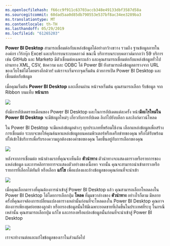 ```yaml
---
ms.openlocfilehash: f66cc9f911c63703accb348e49133dbf3587d58a
ms.sourcegitcommit: 60dad5aa0d85db790553e537bf8ac34ee3289ba3
ms.translationtype: MT
ms.contentlocale: th-TH
ms.lasthandoff: 05/29/2019
ms.locfileid: "61265203"
---
```

**Power BI Desktop** สามารถเชื่อมต่อกับแหล่งข้อมูลได้อย่างกว้างขวาง รวมถึง ฐานข้อมูลภายในองค์กร เวิร์กบุ๊ก Excel และบริการบนระบบคลาวด์ ขณะนี้ บริการบนระบบคลาวด์มากกว่า 59 บริการ เช่น GitHub และ Marketo มีตัวเชื่อมต่อเฉพาะแล้ว และคุณสามารถเชื่อมต่อกับแหล่งข้อมูลทั่วไปผ่านทาง XML, CSV, ข้อความ และ ODBC ได้ Power BI ยังสามารถดึงข้อมูลตารางจาก URL ของเว็บไซต์ได้โดยตรงอีกด้วย! แต่เราจะเริ่มจากจุดเริ่มต้น ด้วยการเปิด Power BI Desktop และเชื่อมต่อกับข้อมูล

เมื่อคุณเริ่มต้น **Power BI Desktop** และเลื่อนผ่าน หน้าจอเริ่มต้น คุณสามารถเลือก รับข้อมูล จาก Ribbon บนแท็บ **หน้าแรก**

![](media/1-2-connect-to-data-sources-in-power-bi-desktop/1-2_1.png)

ยังมีการอัปเดตรายเดือนของ Power BI Desktop และในการอัปเดตแต่ละครั้ง หน้า**มีอะไรใหม่ใน Power BI Desktop** จะมีข้อมูลใหม่ๆ เกี่ยวกับการอัปเดต ลิงก์ไปยังบล็อก และลิงก์ดาวน์โหลด

ใน Power BI Desktop จะมีแหล่งข้อมูลต่างๆ ทุกประเภทที่พร้อมใช้งาน เลือกแหล่งข้อมูลเพื่อสร้างการเชื่อมต่อ ระบบจะขอให้คุณค้นหาแหล่งข้อมูลบนคอมพิวเตอร์หรือเครือข่ายของคุณ หรือได้รับพร้อมท์ให้เข้าใช้บริการเพื่อรับรองความถูกต้องของคำขอของคุณ โดยขึ้นอยู่กับการเลือกของคุณ

![](media/1-2-connect-to-data-sources-in-power-bi-desktop/1-2_2.gif)

หลังจากการเชื่อมต่อ หน้าต่างแรกที่คุณจะเห็นคือ **ตัวนำทาง** ตัวนำทางจะแสดงตารางหรือรายการของแหล่งข้อมูล และการคลิกรายการจะแสดงตัวอย่างของเนื้อหา จากนั้น คุณจะสามารถนำเข้าตารางหรือรายการที่เลือกได้ทันที หรือเลือก **แก้ไข** เพื่อแปลงและล้างข้อมูลของคุณก่อนที่จะนำเข้า

![](media/1-2-connect-to-data-sources-in-power-bi-desktop/1-2_3.png)

เมื่อคุณเลือกตารางที่คุณต้องการนำเข้าสู่ Power BI Desktop แล้ว คุณสามารถเลือกโหลดลงใน Power BI Desktop ได้โดยการเลือกปุ่ม **โหลด** ที่มุมขวาล่างของ **ตัวนำทาง** อย่างไรก็ตาม มีหลายครั้งที่คุณอาจต้องการเปลี่ยนแปลงตารางเหล่านั้นก่อนที่จะโหลดลงใน Power BI Desktop คุณอาจต้องการเพียงชุดย่อยของลูกค้า หรือกรองข้อมูลนั้นให้มีเฉพาะยอดขายที่เกิดขึ้นในประเทศที่ระบุ ในกรณีเหล่านั้น คุณสามารถเลือกปุ่ม แก้ไข และกรองหรือแปลงข้อมูลนั้นก่อนที่จะนำเข้าสู่ Power BI Desktop

![](media/1-2-connect-to-data-sources-in-power-bi-desktop/1-2_4.png)

เราจะทำงานต่อและแก้ไขข้อมูลของเราในส่วนถัดไป

